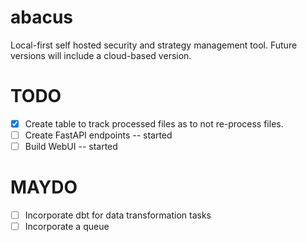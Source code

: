 # abacus
Local-first self hosted security and strategy management tool.
Future versions will include a cloud-based version.

# TODO
- [x] Create table to track processed files as to not re-process files.
- [ ] Create FastAPI endpoints -- started
- [ ] Build WebUI -- started
# MAYDO
- [ ] Incorporate dbt for data transformation tasks
- [ ] Incorporate a queue
